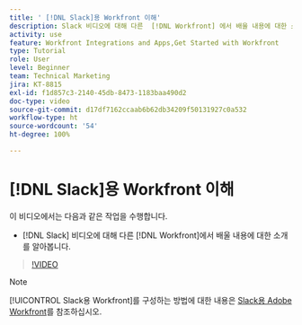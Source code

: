 ```yaml
---
title: ' [!DNL Slack]용 Workfront 이해'
description: Slack 비디오에 대해 다른  [!DNL Workfront] 에서 배울 내용에 대한 소개에 대해 알아봅니다.
activity: use
feature: Workfront Integrations and Apps,Get Started with Workfront
type: Tutorial
role: User
level: Beginner
team: Technical Marketing
jira: KT-8815
exl-id: f1d857c3-2140-45db-8473-1183baa490d2
doc-type: video
source-git-commit: d17df7162ccaab6b62db34209f50131927c0a532
workflow-type: ht
source-wordcount: '54'
ht-degree: 100%

---
```


# [!DNL Slack]용 Workfront 이해

이 비디오에서는 다음과 같은 작업을 수행합니다.

* [!DNL Slack] 비디오에 대해 다른 [!DNL Workfront]에서 배울 내용에 대한 소개를 알아봅니다.

>[!VIDEO](https://video.tv.adobe.com/v/335116/?quality=12&learn=on&enablevpops)

>[!NOTE]
>
>[!UICONTROL Slack용 Workfront]를 구성하는 방법에 대한 내용은 [Slack용 Adobe Workfront](https://experienceleague.adobe.com/docs/workfront/using/adobe-workfront-integrations/workfront-for-slack/use-workfront-for-slack.html?lang=ko-KR)를 참조하십시오.

